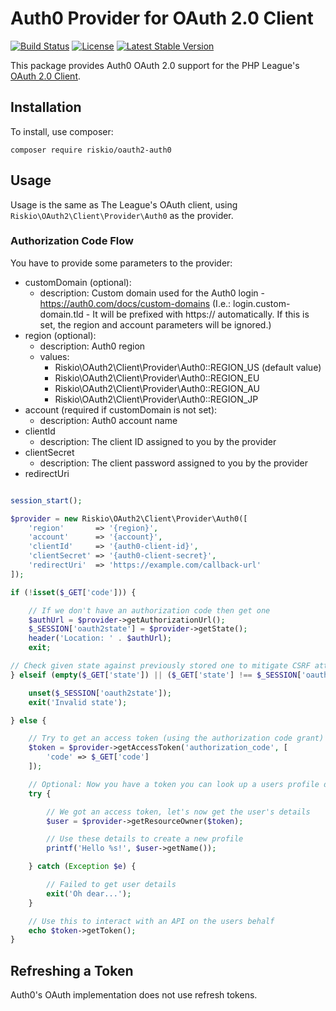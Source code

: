 # Auth0 Provider for OAuth 2.0 Client

[![Build Status](https://img.shields.io/travis/RiskioFr/oauth2-auth0.svg)](https://travis-ci.org/RiskioFr/oauth2-auth0)
[![License](https://img.shields.io/packagist/l/riskio/oauth2-auth0.svg)](https://github.com/RiskioFr/oauth2-auth0/blob/master/LICENSE)
[![Latest Stable Version](https://img.shields.io/packagist/v/riskio/oauth2-auth0.svg)](https://packagist.org/packages/riskio/oauth2-auth0)

This package provides Auth0 OAuth 2.0 support for the PHP League's [OAuth 2.0 Client](https://github.com/thephpleague/oauth2-client).

## Installation

To install, use composer:

```
composer require riskio/oauth2-auth0
```

## Usage

Usage is the same as The League's OAuth client, using `Riskio\OAuth2\Client\Provider\Auth0` as the provider.

### Authorization Code Flow

You have to provide some parameters to the provider:

- customDomain (optional):
   - description: Custom domain used for the Auth0 login - https://auth0.com/docs/custom-domains
     (I.e.: login.custom-domain.tld - It will be prefixed with https:// automatically. If this is set, the region and account parameters will be ignored.)
- region (optional):
   - description: Auth0 region
   - values:
      - Riskio\OAuth2\Client\Provider\Auth0::REGION_US (default value)
      - Riskio\OAuth2\Client\Provider\Auth0::REGION_EU
      - Riskio\OAuth2\Client\Provider\Auth0::REGION_AU
      - Riskio\OAuth2\Client\Provider\Auth0::REGION_JP
- account (required if customDomain is not set):
   - description: Auth0 account name
- clientId
   - description: The client ID assigned to you by the provider
- clientSecret
   - description: The client password assigned to you by the provider
- redirectUri

```php

session_start();

$provider = new Riskio\OAuth2\Client\Provider\Auth0([
    'region'       => '{region}',
    'account'      => '{account}',
    'clientId'     => '{auth0-client-id}',
    'clientSecret' => '{auth0-client-secret}',
    'redirectUri'  => 'https://example.com/callback-url'
]);

if (!isset($_GET['code'])) {

    // If we don't have an authorization code then get one
    $authUrl = $provider->getAuthorizationUrl();
    $_SESSION['oauth2state'] = $provider->getState();
    header('Location: ' . $authUrl);
    exit;

// Check given state against previously stored one to mitigate CSRF attack
} elseif (empty($_GET['state']) || ($_GET['state'] !== $_SESSION['oauth2state'])) {

    unset($_SESSION['oauth2state']);
    exit('Invalid state');

} else {

    // Try to get an access token (using the authorization code grant)
    $token = $provider->getAccessToken('authorization_code', [
        'code' => $_GET['code']
    ]);

    // Optional: Now you have a token you can look up a users profile data
    try {

        // We got an access token, let's now get the user's details
        $user = $provider->getResourceOwner($token);

        // Use these details to create a new profile
        printf('Hello %s!', $user->getName());

    } catch (Exception $e) {

        // Failed to get user details
        exit('Oh dear...');
    }

    // Use this to interact with an API on the users behalf
    echo $token->getToken();
}
```

## Refreshing a Token

Auth0's OAuth implementation does not use refresh tokens.
